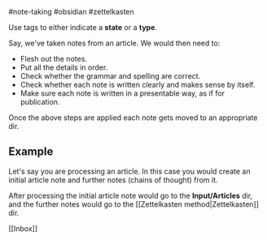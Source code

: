#note-taking #obsidian #zettelkasten 

Use tags to either indicate a **state** or a **type**.

Say, we've taken notes from an article.
We would then need to:
- Flesh out the notes.
- Put all the details in order.
- Check whether the grammar and spelling are correct.
- Check whether each note is written clearly and makes sense by itself.
- Make sure each note is written in a presentable way, as if for publication.

Once the above steps are applied each note gets moved to an appropriate dir.

## Example
Let's say you are processing an article.
In this case you would create an initial article note and further notes (chains of thought) from it.

After processing the initial article note would go to the **Input/Articles** dir, and the further notes would go to the [[Zettelkasten method|Zettelkasten]] dir.

[[Inbox]]